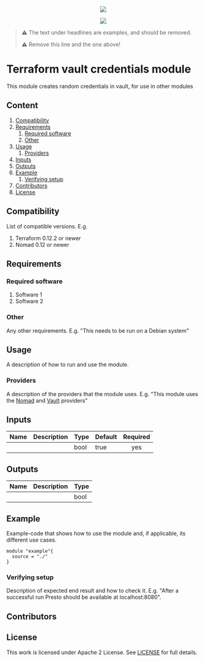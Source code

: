 <!-- markdownlint-disable MD041 -->
<p align="center"><a href="https://github.com/fredrikhgrelland/vagrant-hashistack-template" alt="Built on"><img src="https://img.shields.io/badge/Built%20from%20template-Vagrant--hashistack--template-blue?style=for-the-badge&logo=github"/></a><p align="center"><a href="https://github.com/fredrikhgrelland/vagrant-hashistack" alt="Built on"><img src="https://img.shields.io/badge/Powered%20by%20-Vagrant--hashistack-orange?style=for-the-badge&logo=vagrant"/></a></p></p>

> :warning: The text under headlines are examples, and should be removed.
>
> :warning: Remove this line and the one above!

# Terraform vault credentials module
This module creates random credentials in vault, for use in other modules

## Content
1. [Compatibility](#compatibility)
2. [Requirements](#requirements)
    1. [Required software](#required-software)
    2. [Other](#other)
2. [Usage](#usage)
    1. [Providers](#providers)
3. [Inputs](#inputs)
4. [Outputs](#outputs)
5. [Example](#example)
    1. [Verifying setup](#verifying-setup)
6. [Contributors](#contributors)
7. [License](#license)

## Compatibility
List of compatible versions. E.g.
1. Terraform 0.12.2 or newer
2. Nomad 0.12 or newer

## Requirements
### Required software
1. Software 1
2. Software 2

### Other
Any other requirements. E.g. "This needs to be run on a Debian system"

## Usage
A description of how to run and use the module.

### Providers
A description of the providers that the module uses. E.g. "This module uses the [Nomad](https://registry.terraform.io/providers/hashicorp/nomad/latest/docs) and [Vault](https://registry.terraform.io/providers/hashicorp/vault/latest/docs) providers"

## Inputs
| Name | Description | Type | Default | Required |
|------|-------------|------|---------|:--------:|
|      |             | bool | true    | yes      |

## Outputs
| Name | Description | Type |
|------|-------------|------|
|      |             | bool |

## Example
Example-code that shows how to use the module and, if applicable, its different use cases.
```hcl-terraform
module "example"{
  source = "./"
}
```

### Verifying setup
Description of expected end result and how to check it. E.g. "After a successful run Presto should be available at localhost:8080".

## Contributors

## License
This work is licensed under Apache 2 License. See [LICENSE](./LICENSE) for full details.
